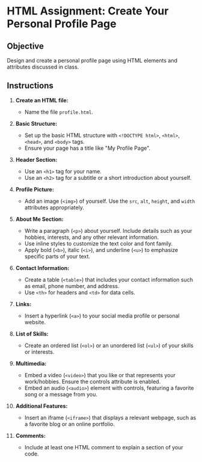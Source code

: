 # HTML Assignment: Create Your Personal Profile Page

## Objective
Design and create a personal profile page using HTML elements and attributes discussed in class.

## Instructions
1. **Create an HTML file:**
   - Name the file `profile.html`.

2. **Basic Structure:**
   - Set up the basic HTML structure with `<!DOCTYPE html>`, `<html>`, `<head>`, and `<body>` tags.
   - Ensure your page has a title like "My Profile Page".

3. **Header Section:**
   - Use an `<h1>` tag for your name.
   - Use an `<h2>` tag for a subtitle or a short introduction about yourself.

4. **Profile Picture:**
   - Add an image (`<img>`) of yourself. Use the `src`, `alt`, `height`, and `width` attributes appropriately.

5. **About Me Section:**
   - Write a paragraph (`<p>`) about yourself. Include details such as your hobbies, interests, and any other relevant information.
   - Use inline styles to customize the text color and font family.
   - Apply bold (`<b>`), italic (`<i>`), and underline (`<u>`) to emphasize specific parts of your text.

6. **Contact Information:**
   - Create a table (`<table>`) that includes your contact information such as email, phone number, and address.
   - Use `<th>` for headers and `<td>` for data cells.

7. **Links:**
   - Insert a hyperlink (`<a>`) to your social media profile or personal website.

8. **List of Skills:**
   - Create an ordered list (`<ol>`) or an unordered list (`<ul>`) of your skills or interests.

9. **Multimedia:**
   - Embed a video (`<video>`) that you like or that represents your work/hobbies. Ensure the controls attribute is enabled.
   - Embed an audio (`<audio>`) element with controls, featuring a favorite song or a message from you.

10. **Additional Features:**
    - Insert an iframe (`<iframe>`) that displays a relevant webpage, such as a favorite blog or an online portfolio.

11. **Comments:**
    - Include at least one HTML comment to explain a section of your code.
